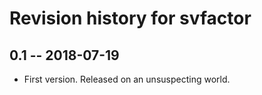 # Revision history for svfactor

## 0.1 -- 2018-07-19

* First version. Released on an unsuspecting world.
